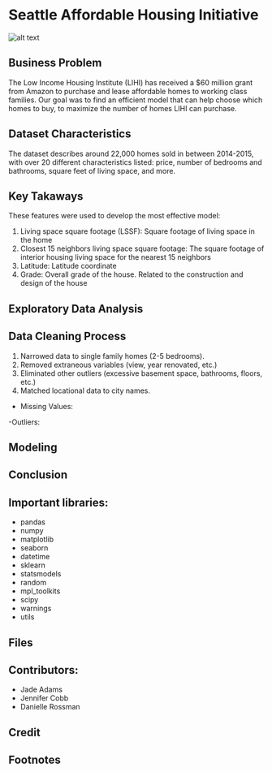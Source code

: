 # Seattle Affordable Housing Initiative

![alt text]()

## Business Problem

  The Low Income Housing Institute (LIHI) has received a $60 million grant from Amazon to purchase and lease affordable homes to working class families.
Our goal was to find an efficient model that can help choose which homes to buy, to maximize the number of homes LIHI can purchase.

## Dataset Characteristics

  The dataset describes around 22,000 homes sold in between 2014-2015, with over 20 different characteristics listed: price, number of bedrooms and bathrooms, square feet of living space, and more.

## Key Takaways
These features were used to develop the most effective model: 
1) Living space square footage (LSSF): Square footage of living space in the home
2) Closest 15 neighbors living space square footage: The square footage of interior housing living space for the nearest 15 neighbors
3) Latitude: Latitude coordinate
4) Grade: Overall grade of the house. Related to the construction and design of the house

## Exploratory Data Analysis

## Data Cleaning Process
1) Narrowed data to single family homes (2-5 bedrooms).
2) Removed extraneous variables (view, year renovated, etc.)
3) Eliminated other outliers (excessive basement space, bathrooms, floors, etc.)
4) Matched locational data to city names.

- Missing Values:


-Outliers: 

## Modeling

## Conclusion

## Important libraries:
- pandas
- numpy
- matplotlib
- seaborn
- datetime
- sklearn
- statsmodels
- random
- mpl_toolkits
- scipy
- warnings
- utils

## Files

## Contributors:
- Jade Adams
- Jennifer Cobb
- Danielle Rossman

## Credit

## Footnotes
